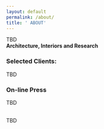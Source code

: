 ```yaml
---
layout: default
permalink: /about/
title: ' ABOUT'
---
```

TBD <br>
**Architecture, Interiors and Research**

### Selected Clients:

TBD

### On-line Press

TBD

<br>
TBD
